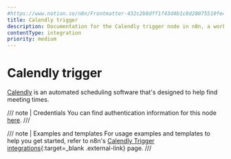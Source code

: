 ```yaml
---
#https://www.notion.so/n8n/Frontmatter-432c2b8dff1f43d4b1c8d20075510fe4
title: Calendly trigger
description: Documentation for the Calendly trigger node in n8n, a workflow automation platform. Includes details of operations and configuration, and links to examples and credentials information.
contentType: integration
priority: medium
---
```


# Calendly trigger

[Calendly](https://calendly.com/) is an automated scheduling software that's designed to help find meeting times.

/// note | Credentials
You can find authentication information for this node [here](/integrations/builtin/credentials/calendly/).
///

///  note  | Examples and templates
For usage examples and templates to help you get started, refer to n8n's [Calendly Trigger integrations](https://n8n.io/integrations/calendly-trigger/){:target=_blank .external-link} page.
///

